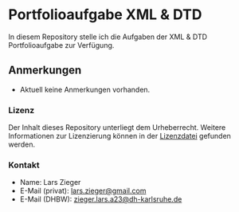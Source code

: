 # Portfolioaufgabe XML & DTD

In diesem Repository stelle ich die Aufgaben der XML & DTD Portfolioaufgabe zur Verfügung.



## Anmerkungen

- Aktuell keine Anmerkungen vorhanden.

### Lizenz

Der Inhalt dieses Repository unterliegt dem Urheberrecht. Weitere Informationen zur Lizenzierung können in der [Lizenzdatei](LICENSE) gefunden werden.

### Kontakt

- Name: Lars Zieger
- E-Mail (privat): lars.zieger@gmail.com
- E-Mail (DHBW): zieger.lars.a23@dh-karlsruhe.de